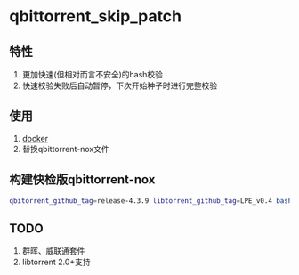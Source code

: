 # qbittorrent_skip_patch
## 特性
1. 更加快速(但相对而言不安全)的hash校验
2. 快速校验失败后自动暂停，下次开始种子时进行完整校验
## 使用
1. [docker](https://hub.docker.com/r/chisbread/qbittorrent)
2. 替换qbittorrent-nox文件
## 构建快检版qbittorrent-nox
```bash
qbitorrent_github_tag=release-4.3.9 libtorrent_github_tag=LPE_v0.4 bash qbittorrent-nox-static.sh libtorrent
```
## TODO
1. 群晖、威联通套件
2. libtorrent 2.0+支持